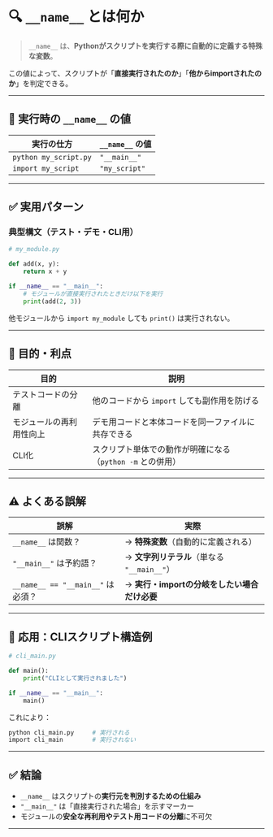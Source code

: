 
# 🔍 `__name__` とは何か

> `__name__` は、**Pythonがスクリプトを実行する際に自動的に定義する特殊な変数**。

この値によって、スクリプトが「**直接実行されたのか**」「**他からimportされたのか**」を判定できる。

---

## 🧪 実行時の `__name__` の値

| 実行の仕方                 | `__name__` の値 |
| --------------------- | ------------- |
| `python my_script.py` | `"__main__"`  |
| `import my_script`    | `"my_script"` |

---

## ✅ 実用パターン

### 典型構文（テスト・デモ・CLI用）

```python
# my_module.py

def add(x, y):
    return x + y

if __name__ == "__main__":
    # モジュールが直接実行されたときだけ以下を実行
    print(add(2, 3))
```

他モジュールから `import my_module` しても `print()` は実行されない。

---

## 🎯 目的・利点

| 目的           | 説明                                  |
| ------------ | ----------------------------------- |
| テストコードの分離    | 他のコードから `import` しても副作用を防げる         |
| モジュールの再利用性向上 | デモ用コードと本体コードを同一ファイルに共存できる           |
| CLI化         | スクリプト単体での動作が明確になる（`python -m` との併用） |

---

## ⚠ よくある誤解

| 誤解                            | 実際                              |
| ----------------------------- | ------------------------------- |
| `__name__` は関数？               | → **特殊変数**（自動的に定義される）           |
| `"__main__"` は予約語？            | → **文字列リテラル**（単なる `"__main__"`） |
| `__name__ == "__main__"` は必須？ | → **実行・importの分岐をしたい場合だけ必要**    |

---

## 🧱 応用：CLIスクリプト構造例

```python
# cli_main.py

def main():
    print("CLIとして実行されました")

if __name__ == "__main__":
    main()
```

これにより：

```bash
python cli_main.py     # 実行される
import cli_main        # 実行されない
```

---

## ✅ 結論

* `__name__` はスクリプトの**実行元を判別するための仕組み**
* `"__main__"` は「直接実行された場合」を示すマーカー
* モジュールの**安全な再利用やテスト用コードの分離**に不可欠

---
